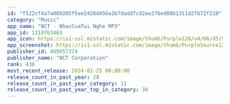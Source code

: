 ```yaml
---
id: "f522cf4a7a089205f5ee2426d456a2b7dadd7cd2ee276ed08b1311d2fb72f210"
category: "Music"
app_name: "NCT - NhacCuaTui Nghe MP3"
app_id: 1210763463
app_icon: https://is1-ssl.mzstatic.com/image/thumb/Purple126/v4/66/d3/9c/66d39cb9-009c-1fe5-8425-87aeaa60e78c/AppIcon-0-1x_U007epad-0-0-0-85-220-0.png/1024x1024bb.png
app_screenshot: https://is1-ssl.mzstatic.com/image/thumb/PurpleSource126/v4/42/7e/a3/427ea39b-97dc-a7cf-93ba-e29f14c98220/fbfdbc74-e0aa-4ce5-8fd3-741462890bf4_1.jpg/1242x2688bb.png
publisher_id: 409957374
publisher_name: "NCT Corporation"
rank: 438
most_recent_release: 2024-01-25 00:00:00
release_count_in_past_year: 28
release_count_in_past_year_category: 11
release_count_in_past_year_top_in_category: 30
---
```

